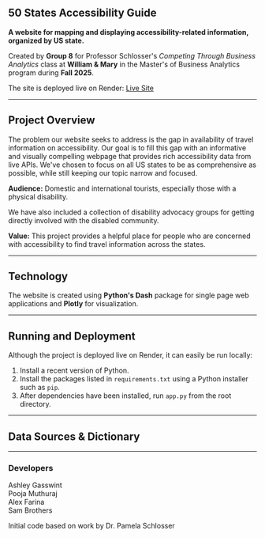 ## 50 States Accessibility Guide

**A website for mapping and displaying accessibility-related information, organized by US state.**

Created by **Group 8** for Professor Schlosser's *Competing Through Business Analytics* class at **William & Mary** in the Master's of Business Analytics program during **Fall 2025**.

The site is deployed live on Render: [Live Site](https://dash-api-final.onrender.com)

---

## Project Overview

The problem our website seeks to address is the gap in availability of travel information on accessibility. Our goal is to fill this gap with an informative and visually compelling webpage that provides rich accessibility data from live APIs. We've chosen to focus on all US states to be as comprehensive as possible, while still keeping our topic narrow and focused.

**Audience:** Domestic and international tourists, especially those with a physical disability.

We have also included a collection of disability advocacy groups for getting directly involved with the disabled community.

**Value:** This project provides a helpful place for people who are concerned with accessibility to find travel information across the states.

---

## Technology

The website is created using **Python's Dash** package for single page web applications and **Plotly** for visualization.

---

## Running and Deployment

Although the project is deployed live on Render, it can easily be run locally:

1. Install a recent version of Python.
2. Install the packages listed in `requirements.txt` using a Python installer such as `pip`.
3. After dependencies have been installed, run `app.py` from the root directory.

---

## Data Sources & Dictionary

---

### Developers

Ashley Gasswint  
Pooja Muthuraj  
Alex Farina  
Sam Brothers

Initial code based on work by Dr. Pamela Schlosser